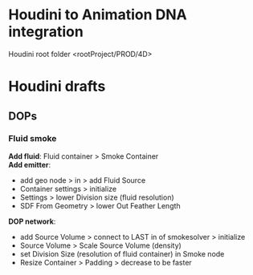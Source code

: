 # Houdini to Animation DNA integration
Houdini root folder <rootProject/PROD/4D>

# Houdini drafts
## DOPs
### Fluid smoke
**Add fluid**: Fluid container > Smoke Container  
**Add emitter**:
- add geo node > in > add Fluid Source
- Container settings > initialize
- Settings > lower Division size (fluid resolution) 
- SDF From Geometry > lower Out Feather Length  

**DOP network**:
- add Source Volume > connect to LAST in of smokesolver > initialize
- Source Volume > Scale Source Volume (density)
- set Division Size (resolution of fluid container) in Smoke node
- Resize Container > Padding > decrease to be faster

